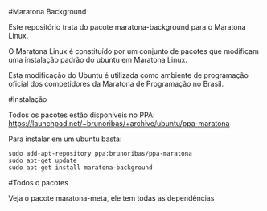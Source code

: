 #Maratona Background

Este repositório trata do pacote maratona-background para o Maratona Linux.

O Maratona Linux é constituído por um conjunto de pacotes que modificam uma
instalação padrão do ubuntu em Maratona Linux.

Esta modificação do Ubuntu é utilizada como ambiente de programação oficial
dos competidores da Maratona de Programação no Brasil.

#Instalação

Todos os pacotes estão disponíveis no PPA:
https://launchpad.net/~brunoribas/+archive/ubuntu/ppa-maratona

Para instalar em um ubuntu basta:

```
sudo add-apt-repository ppa:brunoribas/ppa-maratona
sudo apt-get update
sudo apt-get install maratona-background
```

#Todos o pacotes

Veja o pacote maratona-meta, ele tem todas as dependências
